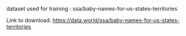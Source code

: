 dataset used for training : ssa/baby-names-for-us-states-territories 

Link to download: https://data.world/ssa/baby-names-for-us-states-territories

